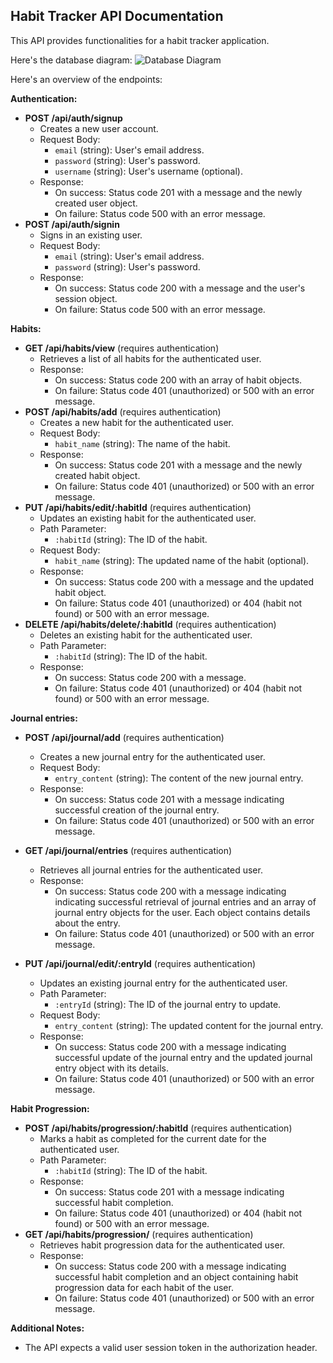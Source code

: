 ## Habit Tracker API Documentation

This API provides functionalities for a habit tracker application.

Here's the database diagram:
![Database Diagram](https://i.ibb.co/z47L8pv/Screenshot-2024-04-15-at-12-34-30-AM.png)

Here's an overview of the endpoints:

**Authentication:**

- **POST /api/auth/signup**
  - Creates a new user account.
  - Request Body:
    - `email` (string): User's email address.
    - `password` (string): User's password.
    - `username` (string): User's username (optional).
  - Response:
    - On success: Status code 201 with a message and the newly created user object.
    - On failure: Status code 500 with an error message.
- **POST /api/auth/signin**
  - Signs in an existing user.
  - Request Body:
    - `email` (string): User's email address.
    - `password` (string): User's password.
  - Response:
    - On success: Status code 200 with a message and the user's session object.
    - On failure: Status code 500 with an error message.

**Habits:**

- **GET /api/habits/view** (requires authentication)
  - Retrieves a list of all habits for the authenticated user.
  - Response:
    - On success: Status code 200 with an array of habit objects.
    - On failure: Status code 401 (unauthorized) or 500 with an error message.
- **POST /api/habits/add** (requires authentication)
  - Creates a new habit for the authenticated user.
  - Request Body:
    - `habit_name` (string): The name of the habit.
  - Response:
    - On success: Status code 201 with a message and the newly created habit object.
    - On failure: Status code 401 (unauthorized) or 500 with an error message.
- **PUT /api/habits/edit/:habitId** (requires authentication)
  - Updates an existing habit for the authenticated user.
  - Path Parameter:
    - `:habitId` (string): The ID of the habit.
  - Request Body:
    - `habit_name` (string): The updated name of the habit (optional).
  - Response:
    - On success: Status code 200 with a message and the updated habit object.
    - On failure: Status code 401 (unauthorized) or 404 (habit not found) or 500 with an error message.
- **DELETE /api/habits/delete/:habitId** (requires authentication)
  - Deletes an existing habit for the authenticated user.
  - Path Parameter:
    - `:habitId` (string): The ID of the habit.
  - Response:
    - On success: Status code 200 with a message.
    - On failure: Status code 401 (unauthorized) or 404 (habit not found) or 500 with an error message.

**Journal entries:**

- **POST /api/journal/add** (requires authentication)

  - Creates a new journal entry for the authenticated user.
  - Request Body:
    - `entry_content` (string): The content of the new journal entry.
  - Response:
    - On success: Status code 201 with a message indicating successful creation of the journal entry.
    - On failure: Status code 401 (unauthorized) or 500 with an error message.

- **GET /api/journal/entries** (requires authentication)

  - Retrieves all journal entries for the authenticated user.
  - Response:
    - On success: Status code 200 with a message indicating indicating successful retrieval of journal entries and an array of journal entry objects for the user. Each object contains details about the entry.
    - On failure: Status code 401 (unauthorized) or 500 with an error message.

- **PUT /api/journal/edit/:entryId** (requires authentication)
  - Updates an existing journal entry for the authenticated user.
  - Path Parameter:
    - `:entryId` (string): The ID of the journal entry to update.
  - Request Body:
    - `entry_content` (string): The updated content for the journal entry.
  - Response:
    - On success: Status code 200 with a message indicating successful update of the journal entry and the updated journal entry object with its details.
    - On failure: Status code 401 (unauthorized) or 500 with an error message.

**Habit Progression:**

- **POST /api/habits/progression/:habitId** (requires authentication)
  - Marks a habit as completed for the current date for the authenticated user.
  - Path Parameter:
    - `:habitId` (string): The ID of the habit.
  - Response:
    - On success: Status code 201 with a message indicating successful habit completion.
    - On failure: Status code 401 (unauthorized) or 404 (habit not found) or 500 with an error message.
- **GET /api/habits/progression/** (requires authentication)
  - Retrieves habit progression data for the authenticated user.
  - Response:
    - On success: Status code 200 with a message indicating successful habit completion and an object containing habit progression data for each habit of the user.
    - On failure: Status code 401 (unauthorized) or 500 with an error message.

**Additional Notes:**

- The API expects a valid user session token in the authorization header.
